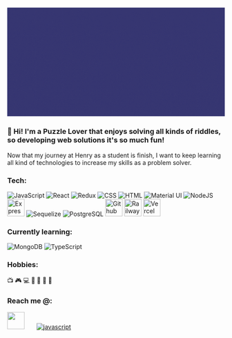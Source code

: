 ![rosim24](HelloWorld.gif)

  ### 👋 Hi! I'm a Puzzle Lover that enjoys solving all kinds of riddles, so developing web solutions it's so much fun! 

Now that my journey at Henry as a student is finish, I want to keep learning all kind of technologies to increase my skills as a problem solver.

### Tech:

<div>
  <img src="https://skillicons.dev/icons?i=javascript" title="JavaScript" alt="JavaScript" width="40" height="40"/>
  <img src="https://skillicons.dev/icons?i=react" title="React" alt="React" width="40" height="40"/> 
  <img src="https://skillicons.dev/icons?i=redux" title="Redux" alt="Redux " width="40" height="40"/> 
  <img src="https://skillicons.dev/icons?i=css"  title="CSS3" alt="CSS" width="40" height="40"/> 
  <img src="https://skillicons.dev/icons?i=html" title="HTML5" alt="HTML" width="40" height="40"/> 
  <img src="https://mui.com/static/logo.png" title="Material UI" alt="Material UI" width="40" height="40"/> 
  <img src="https://skillicons.dev/icons?i=nodejs" title="NodeJS" alt="NodeJS" width="40" height="40"/> 
  <img src="https://skillicons.dev/icons?i=express" title="Express" **alt="Express" width="40" height="40"/>
  <img src="https://seeklogo.com/images/S/sequelize-logo-9A5075DB9F-seeklogo.com.png" title="Sequelize" alt="Sequelize" width="40" height="40"/>
  <img src="https://skillicons.dev/icons?i=postgresql" title="PostgreSQL"  alt="PostgreSQL" width="40" height="40"/> 
  <img src="https://skillicons.dev/icons?i=github" title="Github" **alt="Github" width="40" height="40"/>
  <img src="https://railway.app/brand/logo-dark.svg" title="Railway" **alt="Railway" width="40" height="40"/>
  <img src="https://skillicons.dev/icons?i=vercel" title="Vercel" **alt="Vercel" width="40" height="40"/>
</div>

### Currently learning:

<div>
  <img src="https://www.clipartmax.com/png/middle/275-2754492_mongodb-nosql-document-oriented-database-portable-network-mongodb-logo.png" title="MongoDB" alt="MongoDB" width="40" height="40"/>
  <img src="https://upload.wikimedia.org/wikipedia/commons/thumb/4/4c/Typescript_logo_2020.svg/1200px-Typescript_logo_2020.svg.png" title="TypeScript" alt="TypeScript" width="40" height="40"/> 
</div>

### Hobbies: 
📺 🎮 💻 🎦 🚴 🎼 🍕 

### Reach me @: 
<p>
<a href='https://www.linkedin.com/in/rosim24/'><img src='https://camo.githubusercontent.com/a419040d85cc2ae6f6edccbfe3189b9b18c6dccfb1d50c7c3f26b2fb28983c97/68747470733a2f2f7265732e636c6f7564696e6172792e636f6d2f6465326f64337069772f696d6167652f75706c6f61642f635f7363616c652c775f36302f76313636383536303031352f706963732f4c496e6b6564496e5f6e6866796f752e706e67' width="40" height="40"/></a>
  <label>&#160 &#160 &#160 </label>
<a  href="mailto:rosim24@gmail.com" target="_blank"> 
 <img src="https://res.cloudinary.com/de2od3piw/image/upload/c_scale,w_60/v1668560897/pics/mail_dlhnuj.png" alt="javascript" width="40" height="40"/> 
 </div>
</p>
<!--
**rosim24/rosim24** is a ✨ _special_ ✨ repository because its `README.md` (this file) appears on your GitHub profile.

Here are some ideas to get you started:

- 🔭 I’m currently working on ...
- 🌱 I’m currently learning ...
- 👯 I’m looking to collaborate on ...
- 🤔 I’m looking for help with ...
- 💬 Ask me about ...
- 📫 How to reach me: ...
- 😄 Pronouns: ...
- ⚡ Fun fact: ...
-->
